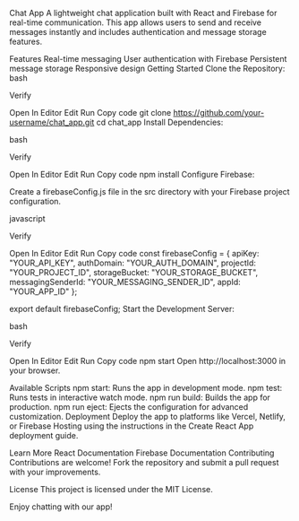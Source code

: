 Chat App
A lightweight chat application built with React and Firebase for real-time communication. This app allows users to send and receive messages instantly and includes authentication and message storage features.

Features
Real-time messaging
User authentication with Firebase
Persistent message storage
Responsive design
Getting Started
Clone the Repository:
bash

Verify

Open In Editor
Edit
Run
Copy code
git clone https://github.com/your-username/chat_app.git
cd chat_app
Install Dependencies:

bash

Verify

Open In Editor
Edit
Run
Copy code
npm install
Configure Firebase:

Create a firebaseConfig.js file in the src directory with your Firebase project configuration.

javascript

Verify

Open In Editor
Edit
Run
Copy code
const firebaseConfig = {
  apiKey: "YOUR_API_KEY",
  authDomain: "YOUR_AUTH_DOMAIN",
  projectId: "YOUR_PROJECT_ID",
  storageBucket: "YOUR_STORAGE_BUCKET",
  messagingSenderId: "YOUR_MESSAGING_SENDER_ID",
  appId: "YOUR_APP_ID"
};

export default firebaseConfig;
Start the Development Server:

bash

Verify

Open In Editor
Edit
Run
Copy code
npm start
Open http://localhost:3000 in your browser.

Available Scripts
npm start: Runs the app in development mode.
npm test: Runs tests in interactive watch mode.
npm run build: Builds the app for production.
npm run eject: Ejects the configuration for advanced customization.
Deployment
Deploy the app to platforms like Vercel, Netlify, or Firebase Hosting using the instructions in the Create React App deployment guide.

Learn More
React Documentation
Firebase Documentation
Contributing
Contributions are welcome! Fork the repository and submit a pull request with your improvements.

License
This project is licensed under the MIT License.

Enjoy chatting with our app!
